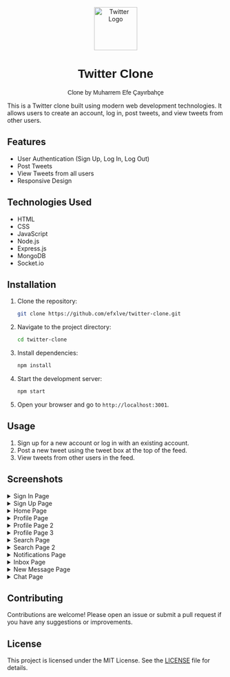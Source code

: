 <div align="center">
  <img src="https://github.com/user-attachments/assets/3deb95d1-ab39-4da0-a518-a6a2e2319121" alt="Twitter Logo" width="100">
  <h1 style="font-family: 'Arial', sans-serif;">Twitter Clone</h1>
  <p style="font-family: 'Arial', sans-serif;">Clone by Muharrem Efe Çayırbahçe</p>
</div>

This is a Twitter clone built using modern web development technologies. It allows users to create an account, log in, post tweets, and view tweets from other users.

## Features

- User Authentication (Sign Up, Log In, Log Out)
- Post Tweets
- View Tweets from all users
- Responsive Design

## Technologies Used

- HTML
- CSS
- JavaScript
- Node.js
- Express.js
- MongoDB
- Socket.io

## Installation

1. Clone the repository:
   ```bash
   git clone https://github.com/efxlve/twitter-clone.git
   ```
2. Navigate to the project directory:
   ```bash
   cd twitter-clone
   ```
3. Install dependencies:
   ```bash
   npm install
   ```

4. Start the development server:
   ```bash
   npm start
   ```

5. Open your browser and go to `http://localhost:3001`.

## Usage

1. Sign up for a new account or log in with an existing account.
2. Post a new tweet using the tweet box at the top of the feed.
3. View tweets from other users in the feed.

## Screenshots

<details>
  <summary>Sign In Page</summary>
  <img src="https://github.com/user-attachments/assets/109eb776-e53f-488b-b5cf-9dcf8a858076" alt="Sign In Page">
</details>

<details>
  <summary>Sign Up Page</summary>
  <img src="https://github.com/user-attachments/assets/57fe4377-a1b9-4214-9a91-fc18e3d356fa" alt="Sign Up Page">
</details>

<details>
  <summary>Home Page</summary>
  <img src="https://github.com/user-attachments/assets/48d1beca-883a-40a3-b90a-9835402a923d" alt="Home Page">
</details>

<details>
  <summary>Profile Page</summary>
  <img src="https://github.com/user-attachments/assets/ec3af813-6ef3-4944-8d88-151d25a437dd" alt="Profile Page">
</details>

<details>
  <summary>Profile Page 2</summary>
  <img src="https://github.com/user-attachments/assets/71bc10a2-270b-4adf-87d4-798c5051f6bc" alt="Profile Page 2">
</details>

<details>
  <summary>Profile Page 3</summary>
  <img src="https://github.com/user-attachments/assets/be14e28b-821a-4ed8-87f6-c185b93bd4e9" alt="Profile Page 3">
</details>

<details>
  <summary>Search Page</summary>
  <img src="https://github.com/user-attachments/assets/20c52f65-1b68-45b7-be62-29a8abf81ce9" alt="Search Page">
</details>

<details>
  <summary>Search Page 2</summary>
  <img src="https://github.com/user-attachments/assets/566eff5f-693f-4e42-a67a-e57f7b543da1" alt="Search Page 2">
</details>

<details>
  <summary>Notifications Page</summary>
  <img src="https://github.com/user-attachments/assets/343c56f4-2a19-437c-a912-ca45cd7050d5" alt="Notifications Page">
</details>

<details>
  <summary>Inbox Page</summary>
  <img src="https://github.com/user-attachments/assets/e77861b8-6a69-4e7a-b13c-35287b8741cc" alt="Inbox Page">
</details>

<details>
  <summary>New Message Page</summary>
  <img src="https://github.com/user-attachments/assets/9e7ab9a8-d907-47b9-a1bc-8d332aacaa58" alt="New Message Page">
</details>

<details>
  <summary>Chat Page</summary>
  <img src="https://github.com/user-attachments/assets/d20e90a4-0771-402c-a1a6-3112409744fe" alt="Chat Page">
</details>

## Contributing

Contributions are welcome! Please open an issue or submit a pull request if you have any suggestions or improvements.

## License

This project is licensed under the MIT License. See the [LICENSE](LICENSE) file for details.